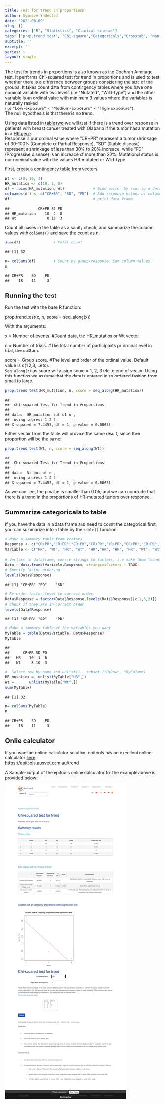 ```yaml
---
title: Test for trend in proportions
author: Synnøve Yndestad
date: '2021-08-09'
slug: []
categories: ["R", "Statistics", "Clinical science"]
tags: ["prop.trend.test", "Chi-square","Categoricals","Crosstab", "Non-parametric", "epitools"]
subtitle: ''
excerpt: ''
series: ~
layout: single
---
```





The test for trends in proportions is also known as the Cochran Armitage test. It performs Chi-squared test for trend in proportions and is used to test whether there is a difference between groups considering the size of the groups. It takes count data from contingency tables where you have one nominal variable with two levels (i.e "Mutated", "Wild-type") and the other variable is an ordinal value with minimum 3 values where the variables is naturally ranked  
(i.e "Low-exposure" < "Medium-exposure" < "High-exposure").  
The null hypothesis is that there is no trend.



Using data listed in [table two](https://doi.org/10.1016/j.annonc.2020.11.009) we will test if there is a trend over response in patients with breast cancer treated with Olaparib if the tumor has a mutation in a [HR gene](https://en.wikipedia.org/wiki/Homologous_recombination).  
Response is our ordinal value where "CR+PR" represent a tumor shrinkage of 30-100% (Complete or Partial Response), "SD" (Stable disease) represent a shrinkage of less than 30% to 20% increace, while "PD" (Progressive disease) is an increace of more than 20%. Mutational status is our nominal value with the values HR-mutated or Wild-type


First, create a contingency table from vectors.


```r
Wt <- c(8, 10, 3)
HR_mutation <- c(10, 1, 0) 
df = rbind(HR_mutation, Wt)             # Bind vector by rows to a data frame
colnames(df) <- c("CR+PR", "SD", "PD")  # Add response values as column names
df                                      # print data frame
```

```
##             CR+PR SD PD
## HR_mutation    10  1  0
## Wt              8 10  3
```

Count all cases in the table as a sanity check, and summarize the column values with `colSums()` and save the count as n.

```r
sum(df)               # Total count
```

```
## [1] 32
```

```r
n= colSums(df)        # Count by group/response. Sum column values.
n
```

```
## CR+PR    SD    PD 
##    18    11     3
```





## Running the test

Run the test with the base R function:  

prop.trend.test(x, n, score = seq_along(x))  
  
With the arguments:  

x = Number of events.         #Count data, the HR_mutation or Wt vector.  
  
n	= Number of trials.         #The total number of participants pr ordinal level in trial, the colSum.  
  
score	= Group score.          #The level and order of the ordinal value. Default value is c(1,2,3, ..etc).    
`Seq_along(x)` as score will assign score = 1, 2, 3 etc to end of vector. Using this function we assume that the data is entered in an ordered fashion from small to large.  



```r
prop.trend.test(HR_mutation, n, score = seq_along(HR_mutation))       
```

```
## 
## 	Chi-squared Test for Trend in Proportions
## 
## data:  HR_mutation out of n ,
##  using scores: 1 2 3
## X-squared = 7.4455, df = 1, p-value = 0.00636
```

Either vector from the table will provide the same result, since their proportion will be the same:

```r
prop.trend.test(Wt, n, score = seq_along(Wt))
```

```
## 
## 	Chi-squared Test for Trend in Proportions
## 
## data:  Wt out of n ,
##  using scores: 1 2 3
## X-squared = 7.4455, df = 1, p-value = 0.00636
```

As we can see, the p value is smaller than 0.05, and we can conclude that there is a trend in the proportions of HR-mutated tumors over response.






## Summarize categoricals to table

If you have the data in a data frame and need to count the categorical first, you can summarize into a table by the `table()` function:


```r
# Make a summary table from vectors
Response <- c("CR+PR","CR+PR","CR+PR","CR+PR","CR+PR","CR+PR","CR+PR","CR+PR","CR+PR","CR+PR","CR+PR","CR+PR","CR+PR","CR+PR","CR+PR","CR+PR","CR+PR","CR+PR","SD","SD","SD","SD","SD","SD","SD","SD","SD","SD","SD","PD","PD","PD")
Variable <- c("HR", "Wt", "HR", "Wt", "HR","HR", "HR", "HR", "Wt", "Wt","HR", "Wt", "Wt", "Wt", "HR", "Wt", "HR", "HR", "Wt", "Wt", "Wt", "Wt", "Wt", "Wt", "HR", "Wt", "Wt", "Wt", "Wt", "Wt", "Wt", "Wt")

# Vectors to dataframe, coerse strings to factors, i.e make them "countable"   
Data = data.frame(Variable,Response, stringsAsFactors = TRUE) 
# Specify factor ordering
levels(Data$Response)
```

```
## [1] "CR+PR" "PD"    "SD"
```

```r
# Re-order factor level to correct order:
Data$Response = factor(Data$Response,levels(Data$Response)[c(1,3,2)])
# Check if they are in correct order
levels(Data$Response)
```

```
## [1] "CR+PR" "SD"    "PD"
```

```r
# Make a summary table of the variables you want
MyTable = table(Data$Variable, Data$Response)
MyTable
```

```
##     
##      CR+PR SD PD
##   HR    10  1  0
##   Wt     8 10  3
```

```r
#  Select row by name and unlist().  subset ["ByRow", "ByColumn]
HR_mutation =  unlist(MyTable["HR",])
Wt =       unlist(MyTable["Wt",])
sum(MyTable)
```

```
## [1] 32
```

```r
n= colSums(MyTable)
n
```

```
## CR+PR    SD    PD 
##    18    11     3
```


## Onlie calculator

If you want an online calculator solution, epitools has an excellent online calculator [here](https://epitools.ausvet.com.au/trend):  
https://epitools.ausvet.com.au/trend

A Sample-output of the epitools online calculator for the example above is provided below: 

![epitools online calculator output](images/Epitools-Chi-squared-test-for-trend.jpeg)

